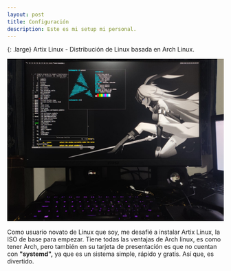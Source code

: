 ```yaml
---
layout: post
title: Configuración
description: Este es mi setup mi personal.  
---
```

{: .large}
Artix Linux - Distribución de Linux basada en Arch Linux. 

![Artix Linux](/assets/images/pc.jpg)

Como usuario novato de Linux que soy, me desafié a instalar Artix Linux, la ISO de base para empezar. Tiene todas las ventajas de Arch linux, es como tener Arch, pero también en su tarjeta de presentación es que no cuentan con **"systemd",** ya que es un sistema simple, rápido y gratis. Así que, es divertido. 
